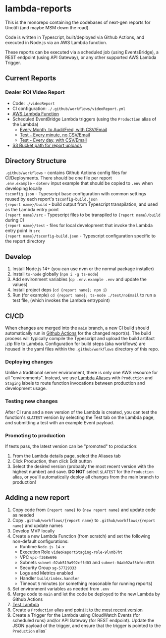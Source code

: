 # lambda-reports
This is the monorepo containing the codebases of next-gen reports for Unotifi (and maybe MSM down the road).

Code is written in Typescript, built/deployed via Github Actions, and executed in Node.js via an AWS Lambda function.

These reports can be executed via a scheduled job (using EventsBridge), a REST endpoint (using API Gateway), or any other supported AWS Lambda Trigger.

## Current Reports
### Dealer ROI Video Report
* Code: `./videoReport`
* CI configuration: `./.github/workflows/videoReport.yml`
* [AWS Lambda Function](https://console.aws.amazon.com/lambda/home?region=us-east-1#/functions/DealerROIVideoReport)
* Scheduled EventBridge Lambda triggers (using the `Production` alias of the Lambda)
    * [Every Month, to Audi/Fred, with CSV/Email](https://us-east-1.console.aws.amazon.com/events/home?region=us-east-1#/rules/VideoReportMonthlyToAudi)
    * [Test - Every minute, no CSV/Email](https://us-east-1.console.aws.amazon.com/events/home?region=us-east-1#/rules/VideoReportNoEmailTest)
    * [Test - Every day, with CSV/Email](https://us-east-1.console.aws.amazon.com/events/home?region=us-east-1#/rules/VideoReportWithEmailTest)
* [S3 Bucket path for report uploads](https://s3.console.aws.amazon.com/s3/buckets/unotifi-reports?region=us-east-1&prefix=video-report-3KCe4kZqXCkpZdp4/&showversions=false)

## Directory Structure
`.github/workflows` - contains Github Actions config files for CI/Deployments. There should be one file per report  
`.env.example` - `dotenv` input example that should be copied to `.env` when developing locally  
`tsconfig.json` - Typescript base configuration with common settings reused by each report's `tsconfig-build.json`  
`{report name}/build` - build output from Typescript transpilation, and used as the Lambda entry point  
`{report name}/src` - Typescript files to be transpiled to `{report name}/build` during CI  
`{report name}/test` - files for local development that invoke the Lambda entry point in `src`  
`{report name}/tsconfig-build.json` - Typescript configuration specific to the report directory  

## Develop
1. Install Node.js 14+ (you can use nvm or the normal package installer)
1. Install `ts-node` globally (`npm i -g ts-node`)
1. Add environment variables (`cp .env.example .env` and update the values)
1. Install project deps (`cd {report name}; npm i`)
1. Run (for example) `cd {report name}; ts-node ./test/noEmail` to run a test file, (which invokes the Lambda entrypoint)

## CI/CD
When changes are merged into the `main` branch, a new CI build should automatically run in [Github Actions](https://github.com/PerfectDayLLC/lambda-reports/actions) for the changed report(s). The build process will typically compile the Typescript and upload the build artifact .zip file to Lambda. Configuration for build steps (aka workflows) are housed in the yaml files within the `.github/workflows` directory of this repo.

### Deploying changes
Unlike a traditional server environment, there is only one AWS resource for all "environments". Instead, we use [Lambda Aliases](https://docs.aws.amazon.com/lambda/latest/dg/configuration-aliases.html) with `Production` and `Staging` labels to route function invocations between production and development usage.

### Testing new changes
After CI runs and a new version of the Lambda is created, you can test the function's `$LATEST` version by selecting the Test tab on the Lambda page, and submitting a test with an example Event payload.

### Promoting to production
If tests pass, the latest version can be "promoted" to production:
1. From the Lambda details page, select the Aliases tab
1. Click Production, then click Edit button
1. Select the desired version (probably the most recent version with the highest number) and save. **DO NOT** select `$LATEST` for the `Production` alias, or you'll automatically deploy all changes from the main branch to production!

## Adding a new report
1. Copy code from `{report name}` to `{new report name}` and update code as needed
1. Copy `.github/workflows/{report name}` to `.github/workflows/{report name}` and update names
1. Develop MVP locally
1. Create a new Lambda Function (from scratch) and set the following non-default configurations:
    * Runtime `Node.js 14.x`
    * Execution Role `videoReportStaging-role-9lvmb7ht`
    * VPC `vpc-f368e696`
    * Subnets `subnet-02ab519a992cffd03` and `subnet-04ab02af5bfdcd515`
    * Security Group `sg-57729333`
    * Logs and Metrics enabled
    * Handler `build/index.handler`
    * Timeout `5` minutes (or something reasonable for running reports)
1. Set environment variables as needed from `.env`
1. Merge code to `main` and let the code be deployed to the new Lambda by Github Actions
1. [Test Lambda](#testing-new-changes)
1. Create a `Production` alias and [point it to the most recent version](#promoting-to-production)
1. Create a Trigger for the Lambda using CloudWatch Events (for scheduled runs) and/or API Gateway (for REST endpoint). Update the JSON payload of the trigger, and ensure that the trigger is pointed to the `Production` alias`